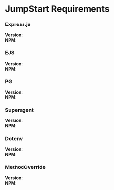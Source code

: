 # JumpStart Requirements

### Express.js
**Version**:  
**NPM**:  

### EJS
**Version**:  
**NPM**:  

### PG
**Version**:  
**NPM**:  

### Superagent
**Version**:  
**NPM**:  

### Dotenv
**Version**:  
**NPM**:  

### MethodOverride
**Version**:  
**NPM**:  
